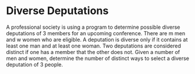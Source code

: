 # Diverse Deputations
A professional society is using a program to determine possible diverse deputations of 3 members for an upcoming conference. There are m men and w women who are eligible. A deputation is diverse only if it contains at least one man and at least one woman. Two deputations are considered distinct if one has a member that the other does not. Given a number of men and women, determine the number of distinct ways to select a diverse deputation of 3 people.
